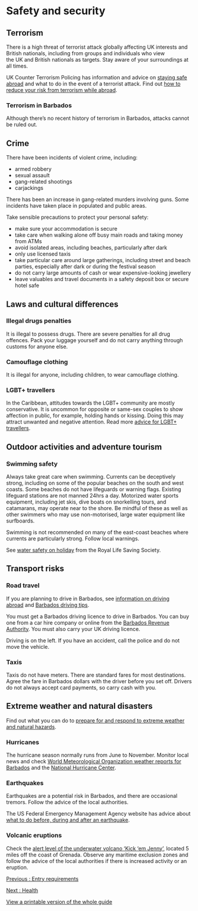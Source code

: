 # Safety and security

## Terrorism

There is a high threat of terrorist attack globally affecting UK interests and British nationals, including from groups and individuals who view the UK and British nationals as targets. Stay aware of your surroundings at all times.

UK Counter Terrorism Policing has information and advice on [staying safe abroad](https://www.counterterrorism.police.uk/safetyadvice/) and what to do in the event of a terrorist attack. Find out [how to reduce your risk from terrorism while abroad](https://www.gov.uk/guidance/reduce-your-risk-from-terrorism-while-abroad).

### Terrorism in Barbados

Although there’s no recent history of terrorism in Barbados, attacks cannot be ruled out.

## Crime

There have been incidents of violent crime, including:

* armed robbery
* sexual assault
* gang-related shootings
* carjackings

There has been an increase in gang-related murders involving guns. Some incidents have taken place in populated and public areas.

Take sensible precautions to protect your personal safety:

* make sure your accommodation is secure
* take care when walking alone off busy main roads and taking money from ATMs
* avoid isolated areas, including beaches, particularly after dark
* only use licensed taxis
* take particular care around large gatherings, including street and beach parties, especially after dark or during the festival season
* do not carry large amounts of cash or wear expensive-looking jewellery
* leave valuables and travel documents in a safety deposit box or secure hotel safe

## Laws and cultural differences

### Illegal drugs penalties

It is illegal to possess drugs. There are severe penalties for all drug offences. Pack your luggage yourself and do not carry anything through customs for anyone else.

### Camouflage clothing

It is illegal for anyone, including children, to wear camouflage clothing.

### LGBT+ travellers

In the Caribbean, attitudes towards the LGBT+ community are mostly conservative. It is uncommon for opposite or same-sex couples to show affection in public, for example, holding hands or kissing. Doing this may attract unwanted and negative attention. Read more [advice for LGBT+ travellers](https://www.gov.uk/lesbian-gay-bisexual-and-transgender-foreign-travel-advice).

## Outdoor activities and adventure tourism

### Swimming safety

Always take great care when swimming. Currents can be deceptively strong, including on some of the popular beaches on the south and west coasts. Some beaches do not have lifeguards or warning flags. Existing lifeguard stations are not manned 24hrs a day. Motorized water sports equipment, including jet skis, dive boats on snorkelling tours, and catamarans, may operate near to the shore. Be mindful of these as well as other swimmers who may use non-motorised, large water equipment like surfboards.

Swimming is not recommended on many of the east-coast beaches where currents are particularly strong. Follow local warnings.

See [water safety on holiday](https://www.rlss.org.uk/safety-on-holiday) from the Royal Life Saving Society.

## Transport risks

### Road travel

If you are planning to drive in Barbados, see [information on driving abroad](https://www.gov.uk/driving-abroad) and [Barbados driving tips](https://barbados.org/tours/barbados-driving-tips.htm).

You must get a Barbados driving licence to drive in Barbados. You can buy one from a car hire company or online from the [Barbados Revenue Authority](https://portal.bra.gov.bb/). You must also carry your UK driving licence.

Driving is on the left. If you have an accident, call the police and do not move the vehicle.

### Taxis

Taxis do not have meters. There are standard fares for most destinations. Agree the fare in Barbados dollars with the driver before you set off. Drivers do not always accept card payments, so carry cash with you.

## Extreme weather and natural disasters

Find out what you can do to [prepare for and respond to extreme weather and natural hazards](https://www.gov.uk/guidance/tropical-cyclones).

### Hurricanes

The hurricane season normally runs from June to November. Monitor local news and check [World Meteorological Organization weather reports for Barbados](https://severeweather.wmo.int/) and the [National Hurricane Center](https://www.nhc.noaa.gov/).

### Earthquakes

Earthquakes are a potential risk in Barbados, and there are occasional tremors. Follow the advice of the local authorities.

The US Federal Emergency Management Agency website has advice about [what to do before, during and after an earthquake](https://www.ready.gov/earthquakes).

### Volcanic eruptions

Check the [alert level of the underwater volcano ‘Kick ‘em Jenny’](https://uwiseismic.com/volcanoes/kick-em-jenny/kej-monitoring/), located 5 miles off the coast of Grenada. Observe any maritime exclusion zones and follow the advice of the local authorities if there is increased activity or an eruption.

[Previous
:
Entry requirements](/foreign-travel-advice/barbados/entry-requirements)

[Next
:
Health](/foreign-travel-advice/barbados/health)

[View a printable version of the whole guide](/foreign-travel-advice/barbados/print)